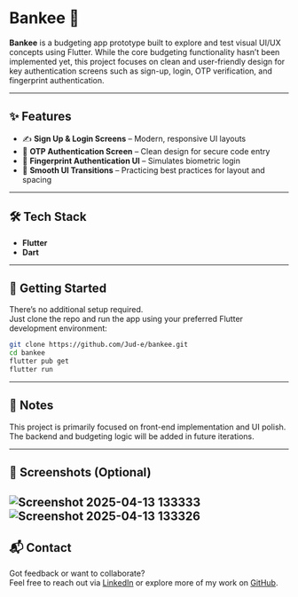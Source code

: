 # Bankee 🏦

**Bankee** is a budgeting app prototype built to explore and test visual UI/UX concepts using Flutter. While the core budgeting functionality hasn’t been implemented yet, this project focuses on clean and user-friendly design for key authentication screens such as sign-up, login, OTP verification, and fingerprint authentication.

---

## ✨ Features

- ✍️ **Sign Up & Login Screens** – Modern, responsive UI layouts
- 🔐 **OTP Authentication Screen** – Clean design for secure code entry
- 📲 **Fingerprint Authentication UI** – Simulates biometric login
- 🎨 **Smooth UI Transitions** – Practicing best practices for layout and spacing

---

## 🛠 Tech Stack

- **Flutter**
- **Dart**

---

## 🚀 Getting Started

There’s no additional setup required.  
Just clone the repo and run the app using your preferred Flutter development environment:

```bash
git clone https://github.com/Jud-e/bankee.git
cd bankee
flutter pub get
flutter run
```

---

## 📌 Notes

This project is primarily focused on front-end implementation and UI polish. The backend and budgeting logic will be added in future iterations.

---

## 📸 Screenshots (Optional)
![Screenshot 2025-04-13 133333](https://github.com/user-attachments/assets/510300d6-d588-430d-aa99-305dd86c74bf)
![Screenshot 2025-04-13 133326](https://github.com/user-attachments/assets/357a6864-00be-441a-8c67-09fc32515a1f)
---

## 📬 Contact

Got feedback or want to collaborate?  
Feel free to reach out via [LinkedIn](https://www.linkedin.com/in/jude-ovien/) or explore more of my work on [GitHub](https://github.com/Jud-e).
